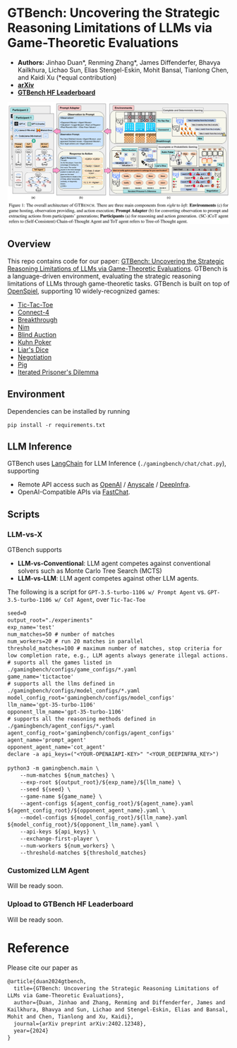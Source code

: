 [comment]: <> (![image]&#40;logo.png&#41;)
# GTBench: Uncovering the Strategic Reasoning Limitations of LLMs via Game-Theoretic Evaluations
- **Authors:** Jinhao Duan*, Renming Zhang*, James Diffenderfer, Bhavya Kailkhura, Lichao Sun, Elias Stengel-Eskin, Mohit Bansal, Tianlong Chen, and Kaidi Xu (*equal contribution)
- [**arXiv**](https://arxiv.org/abs/2402.12348)
- [**GTBench HF Leaderboard**](https://huggingface.co/spaces/GTBench/GTBench)

![Figure of GTBench](framework.png)

## Overview
This repo contains code for our paper: [GTBench: Uncovering the Strategic Reasoning Limitations of LLMs via Game-Theoretic Evaluations](https://arxiv.org/pdf/2402.12348.pdf). 
GTBench is a language-driven environment, evaluating the strategic reasoning limitations of LLMs through game-theoretic tasks. 
GTBench is built on top of [OpenSpiel](https://github.com/google-deepmind/open_spiel), supporting 10 widely-recognized games:
- <a href="https://en.wikipedia.org/wiki/Tic-tac-toe" target="_blank">  Tic-Tac-Toe</a>
- <a href="https://en.wikipedia.org/wiki/Connect_Four" target="_blank">  Connect-4 </a>
- <a href="https://en.wikipedia.org/wiki/Breakthrough_(board_game)" target="_blank">  Breakthrough</a>
- <a href="https://en.wikipedia.org/wiki/Nim" target="_blank">  Nim</a>
- <a href="https://en.wikipedia.org/wiki/First-price_sealed-bid_auction" target="_blank">  Blind Auction</a>
- <a href="https://en.wikipedia.org/wiki/Kuhn_poker" target="_blank">  Kuhn Poker</a>
- <a href="https://en.wikipedia.org/wiki/Liar\%27s_dice" target="_blank">  Liar's Dice</a>
- <a href="https://arxiv.org/pdf/1706.05125.pdf" target="_blank">  Negotiation</a>
- <a href="https://en.wikipedia.org/wiki/Pig_(dice_game)" target="_blank">  Pig</a>
- <a href="https://en.wikipedia.org/wiki/Prisoner\%27s_dilemma" target="_blank"> Iterated Prisoner's Dilemma</a>


## Environment
Dependencies can be installed by running 

```shell
pip install -r requirements.txt
```

## LLM Inference
GTBench uses [LangChain](https://github.com/langchain-ai/langchain) for LLM Inference (`./gamingbench/chat/chat.py`), supporting
- Remote API access such as [OpenAI](https://openai.com/) / [Anyscale](https://docs.endpoints.anyscale.com) / [DeepInfra](https://deepinfra.com/models).
- OpenAI-Compatible APIs via [FastChat](https://github.com/lm-sys/FastChat?tab=readme-ov-file#openai-compatible-restful-apis--sdk).

## Scripts
### LLM-vs-X
GTBench supports 
- **LLM-vs-Conventional**: LLM agent competes against conventional solvers such as Monte Carlo Tree Search (MCTS)
- **LLM-vs-LLM**: LLM agent competes against other LLM agents. 

The following is a script for `GPT-3.5-turbo-1106 w/ Prompt Agent` vs. `GPT-3.5-turbo-1106 w/ CoT Agent`, over `Tic-Tac-Toe`
```shell
seed=0
output_root="./experiments"
exp_name='test'
num_matches=50 # number of matches
num_workers=20 # run 20 matches in parallel
threshold_matches=100 # maximum number of matches, stop criteria for low completion rate, e.g., LLM agents always generate illegal actions.
# suports all the games listed in ./gamingbench/configs/game_configs/*.yaml
game_name='tictactoe'
# supports all the llms defined in ./gamingbench/configs/model_configs/*.yaml
model_config_root='gamingbench/configs/model_configs'
llm_name='gpt-35-turbo-1106'
opponent_llm_name='gpt-35-turbo-1106'
# supports all the reasoning methods defined in ./gamingbench/agent_configs/*.yaml
agent_config_root='gamingbench/configs/agent_configs'
agent_name='prompt_agent'
opponent_agent_name='cot_agent'
declare -a api_keys=("<YOUR-OPENAIAPI-KEY>" "<YOUR_DEEPINFRA_KEY>")

python3 -m gamingbench.main \
    --num-matches ${num_matches} \
    --exp-root ${output_root}/${exp_name}/${llm_name} \
    --seed ${seed} \
    --game-name ${game_name} \
    --agent-configs ${agent_config_root}/${agent_name}.yaml ${agent_config_root}/${opponent_agent_name}.yaml \
    --model-configs ${model_config_root}/${llm_name}.yaml ${model_config_root}/${opponent_llm_name}.yaml \
    --api-keys ${api_keys} \
    --exchange-first-player \
    --num-workers ${num_workers} \
    --threshold-matches ${threshold_matches}

``````
### Customized LLM Agent

Will be ready soon.

### Upload to GTBench HF Leaderboard
Will be ready soon.

# Reference

Please cite our paper as
```
@article{duan2024gtbench,
  title={GTBench: Uncovering the Strategic Reasoning Limitations of LLMs via Game-Theoretic Evaluations},
  author={Duan, Jinhao and Zhang, Renming and Diffenderfer, James and Kailkhura, Bhavya and Sun, Lichao and Stengel-Eskin, Elias and Bansal, Mohit and Chen, Tianlong and Xu, Kaidi},
  journal={arXiv preprint arXiv:2402.12348},
  year={2024}
}
```
